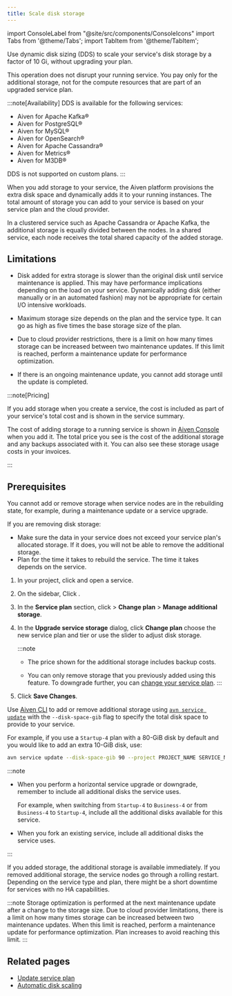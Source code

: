 ```yaml
---
title: Scale disk storage
---
```


import ConsoleLabel from "@site/src/components/ConsoleIcons"
import Tabs from '@theme/Tabs';
import TabItem from '@theme/TabItem';

Use dynamic disk sizing (<abbr>DDS</abbr>) to scale your service's disk storage by a factor of 10 Gi, without upgrading your plan.

This operation does not disrupt your running service. You pay only for the
additional storage, not for the compute resources that are part of an upgraded
service plan.

:::note[Availability]
DDS is available for the following services:

- Aiven for Apache Kafka®
- Aiven for PostgreSQL®
- Aiven for MySQL®
- Aiven for OpenSearch®
- Aiven for Apache Cassandra®
- Aiven for Metrics®
- Aiven for M3DB®

DDS is not supported on custom plans.
:::

When you add storage to your service, the Aiven platform provisions the
extra disk space and dynamically adds it to your running instances. The
total amount of storage you can add to your service is based on your
service plan and the cloud provider.

In a clustered service such as Apache Cassandra or Apache Kafka, the
additional storage is equally divided between the nodes. In a shared
service, each node receives the total shared capacity of the added
storage.

## Limitations

- Disk added for extra storage is slower than the original disk until service maintenance
  is applied. This may have performance implications depending on the load on your service.
  Dynamically adding disk (either manually or in an automated fashion) may not be
  appropriate for certain I/O intensive workloads.

- Maximum storage size depends on the plan and the service type. It
  can go as high as five times the base storage size of the plan.
- Due to cloud provider restrictions, there is a limit on how many
  times storage can be increased between two maintenance updates. If
  this limit is reached, perform a maintenance update for
  performance optimization.
- If there is an ongoing maintenance update, you cannot add storage
  until the update is completed.

:::note[Pricing]

If you add storage when you create a service, the cost is included as
part of your service's total cost and is shown in the service summary.

The cost of adding storage to a running service is shown in [Aiven
Console](https://console.aiven.io/) when you add it. The total price you
see is the cost of the additional storage and any backups associated
with it. You can also see these storage usage costs in your invoices.

:::

## Prerequisites

You cannot add or remove storage when service nodes are in the
rebuilding state, for example, during a maintenance update or a
service upgrade.

If you are removing disk storage:

-   Make sure the data in your service does not exceed your service
    plan's allocated storage. If it does, you will not be able to
    remove the additional storage.
-   Plan for the time it takes to rebuild the service. The time it takes
    depends on the service.


<Tabs groupId="group1">
<TabItem value="console" label="Console" default>

1. In your project, click <ConsoleLabel name="services"/> and open a service.
1. On the sidebar, Click <ConsoleLabel name="service settings"/>.
1. In the **Service plan** section, click <ConsoleLabel name="actions"/> >
   **Change plan** > **Manage additional storage**.
1. In the **Upgrade service storage** dialog, click **Change plan**
   choose the new service plan and tier or use the slider to adjust disk
   storage.

   :::note
   - The price shown for the additional storage includes backup costs.

   - You can only remove storage that you previously added using this
     feature. To downgrade further, you can
     [change your service plan](/docs/platform/howto/scale-services).
   :::

1. Click **Save Changes**.

</TabItem>
<TabItem value="cli" label="CLI">

Use [Aiven CLI](/docs/tools/cli) to add or remove additional storage using
[`avn service update`](/docs/tools/cli/service-cli#avn-cli-service-update) with the
`--disk-space-gib` flag to specify the total disk space to provide to your service.

For example, if you use a
`Startup-4` plan with a 80-GiB disk by default and you would like to add
an extra 10-GiB disk, use:

```bash
avn service update --disk-space-gib 90 --project PROJECT_NAME SERVICE_NAME
```

:::note

-  When you perform a horizontal service upgrade or downgrade,
   remember to include all additional disks the service uses.

   For example, when switching from `Startup-4` to `Business-4` or from
   `Business-4` to `Startup-4`, include all the additional disks
   available for this service.

-  When you fork an existing service, include all additional disks the service uses.

:::

</TabItem>
</Tabs>

If you added storage, the additional storage is available immediately.
If you removed additional storage, the service nodes go through a rolling restart.
Depending on the service type and plan, there might be a short downtime for services with
no HA capabilities.

:::note
Storage optimization is performed at the next maintenance update after a
change to the storage size. Due to cloud provider limitations, there is
a limit on how many times storage can be increased between two
maintenance updates. When this limit is reached, perform a
maintenance update for performance optimization. Plan increases to avoid reaching
this limit.
:::

## Related pages

- [Update service plan](/docs/platform/howto/scale-services)
- [Automatic disk scaling](/docs/platform/howto/disk-autoscaler)
